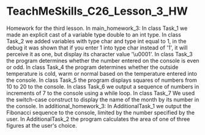 # TeachMeSkills_C26_Lesson_3_HW
Homework for the third lesson.
In main_homework_3:
In class Task_1 we made an explicit cast of a variable type double to an int type.
In class Task_2 we added variables with type char and type int equal to 1, in the debug it was shown that if you enter 1 into type char instead of '1', it will perceive it as one, but display its character value '\u0001'.
In class Task_3 the program determines whether the number entered on the console is even or odd.
In class Task_4 the program determines whether the outside temperature is cold, warm or normal based on the temperature entered into the console.
In class Task_5 the program displays squares of numbers from 10 to 20 to the console.
In class Task_6 we output a sequence of numbers in increments of 7 to the console using a while loop.
In class Task_7 We used the switch-case construct to display the name of the month by its number in the console.
In additional_homework_3:
In AdditionalTask_1 we output the Fibonacci sequence to the console, limited by the number specified by the user.
In AdditionalTask_2 the program calculates the area of ​​one of three figures at the user's choice.
